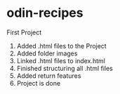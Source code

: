 # odin-recipes
First Project
1. Added .html files to the Project
2. Added folder images 
3. Linked .html files to index.html
4. Finished structuring all .html files
5. Added return features
6. Project is done 